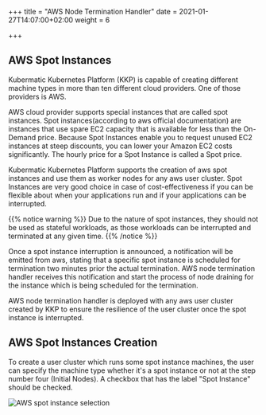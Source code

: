 +++
title = "AWS Node Termination Handler"
date = 2021-01-27T14:07:00+02:00
weight = 6

+++

## AWS Spot Instances

Kubermatic Kubernetes Platform (KKP) is capable of creating different machine types in more than ten different cloud providers.
One of those providers is AWS.

AWS cloud provider supports special instances that are called spot instances. Spot instances(according to aws official
documentation) are instances that use spare EC2 capacity that is available for less than the On-Demand price.
Because Spot Instances enable you to request unused EC2 instances at steep discounts, you can lower your Amazon EC2 costs significantly.
The hourly price for a Spot Instance is called a Spot price.

Kubermatic Kubernetes Platform supports the creation of aws spot instances and use them as worker nodes for any aws user cluster.
Spot Instances are very good choice in case of cost-effectiveness if you can be flexible about when your applications run and if
your applications can be interrupted.

{{% notice warning %}}
Due to the nature of spot instances, they should not be used as stateful workloads, as those workloads can be interrupted
and terminated at any given time.
{{% /notice %}}

Once a spot instance interruption is announced, a notification will be emitted from aws, stating that a specific spot instance
is scheduled for termination two minutes prior the actual termination. AWS node termination handler receives this notification
and start the process of node draining for the instance which is being scheduled for the termination.

AWS node termination handler is deployed with any aws user cluster created by KKP to ensure the resilience of the user
cluster once the spot instance is interrupted.

## AWS Spot Instances Creation
To create a user cluster which runs some spot instance machines, the user can specify the machine type whether it's a spot
instance or not at the step number four (Initial Nodes). A checkbox that has the label "Spot Instance" should be checked.

 ![AWS spot instance selection](/img/kubermatic/main/guides/addons/spot-instance-selection.png?height=350px&classes=shadow,border "AWS spot instance selection")


